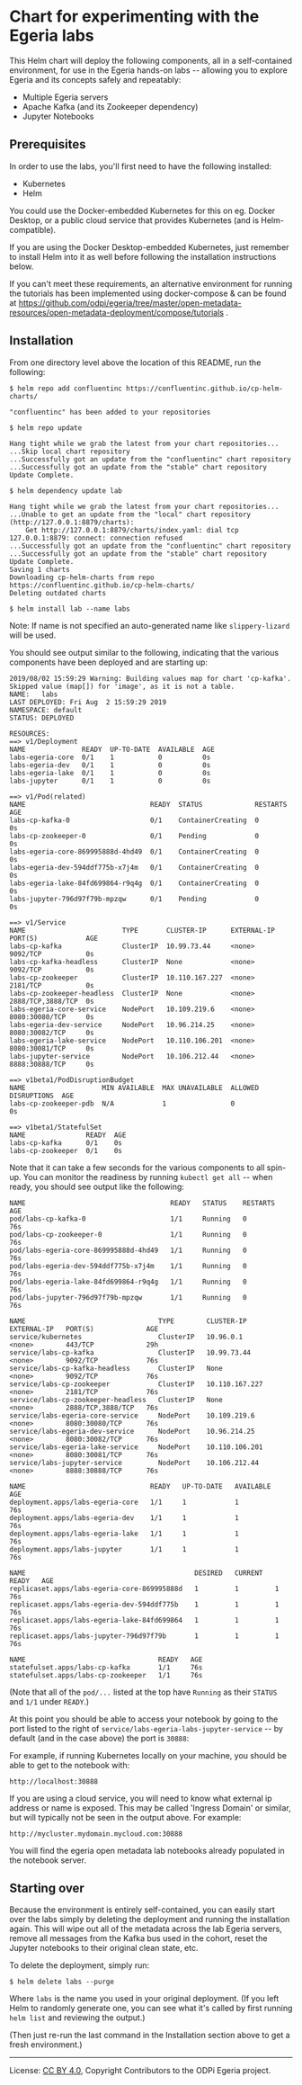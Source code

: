 <!-- SPDX-License-Identifier: CC-BY-4.0 -->
<!-- Copyright Contributors to the ODPi Egeria project. -->

# Chart for experimenting with the Egeria labs

This Helm chart will deploy the following components, all in a self-contained environment,
for use in the Egeria hands-on labs -- allowing you to explore Egeria and its concepts safely
and repeatably:

- Multiple Egeria servers
- Apache Kafka (and its Zookeeper dependency)
- Jupyter Notebooks

## Prerequisites

In order to use the labs, you'll first need to have the following installed:

- Kubernetes
- Helm

You could use the Docker-embedded Kubernetes for this on eg. Docker Desktop,
or a public cloud service that provides Kubernetes (and is Helm-compatible).

If you are using the Docker Desktop-embedded Kubernetes, just remember to install
Helm into it as well before following the installation instructions below.

If you can't meet these requirements, an alternative environment for running the tutorials has been implemented using docker-compose & can be found at https://github.com/odpi/egeria/tree/master/open-metadata-resources/open-metadata-deployment/compose/tutorials .

## Installation

From one directory level above the location of this README, run the following:

```shell script
$ helm repo add confluentinc https://confluentinc.github.io/cp-helm-charts/

"confluentinc" has been added to your repositories

$ helm repo update

Hang tight while we grab the latest from your chart repositories...
...Skip local chart repository
...Successfully got an update from the "confluentinc" chart repository
...Successfully got an update from the "stable" chart repository
Update Complete.

$ helm dependency update lab

Hang tight while we grab the latest from your chart repositories...
...Unable to get an update from the "local" chart repository (http://127.0.0.1:8879/charts):
	Get http://127.0.0.1:8879/charts/index.yaml: dial tcp 127.0.0.1:8879: connect: connection refused
...Successfully got an update from the "confluentinc" chart repository
...Successfully got an update from the "stable" chart repository
Update Complete.
Saving 1 charts
Downloading cp-helm-charts from repo https://confluentinc.github.io/cp-helm-charts/
Deleting outdated charts

$ helm install lab --name labs
```

Note: If name is not specified an auto-generated name like `slippery-lizard` will be used.

You should see output similar to the following, indicating that the various
components have been deployed and are starting up:

```text
2019/08/02 15:59:29 Warning: Building values map for chart 'cp-kafka'. Skipped value (map[]) for 'image', as it is not a table.
NAME:   labs
LAST DEPLOYED: Fri Aug  2 15:59:29 2019
NAMESPACE: default
STATUS: DEPLOYED

RESOURCES:
==> v1/Deployment
NAME              READY  UP-TO-DATE  AVAILABLE  AGE
labs-egeria-core  0/1    1           0          0s
labs-egeria-dev   0/1    1           0          0s
labs-egeria-lake  0/1    1           0          0s
labs-jupyter      0/1    1           0          0s

==> v1/Pod(related)
NAME                               READY  STATUS             RESTARTS  AGE
labs-cp-kafka-0                    0/1    ContainerCreating  0         0s
labs-cp-zookeeper-0                0/1    Pending            0         0s
labs-egeria-core-869995888d-4hd49  0/1    ContainerCreating  0         0s
labs-egeria-dev-594ddf775b-x7j4m   0/1    ContainerCreating  0         0s
labs-egeria-lake-84fd699864-r9q4g  0/1    ContainerCreating  0         0s
labs-jupyter-796d97f79b-mpzqw      0/1    Pending            0         0s

==> v1/Service
NAME                        TYPE       CLUSTER-IP      EXTERNAL-IP  PORT(S)            AGE
labs-cp-kafka               ClusterIP  10.99.73.44     <none>       9092/TCP           0s
labs-cp-kafka-headless      ClusterIP  None            <none>       9092/TCP           0s
labs-cp-zookeeper           ClusterIP  10.110.167.227  <none>       2181/TCP           0s
labs-cp-zookeeper-headless  ClusterIP  None            <none>       2888/TCP,3888/TCP  0s
labs-egeria-core-service    NodePort   10.109.219.6    <none>       8080:30080/TCP     0s
labs-egeria-dev-service     NodePort   10.96.214.25    <none>       8080:30082/TCP     0s
labs-egeria-lake-service    NodePort   10.110.106.201  <none>       8080:30081/TCP     0s
labs-jupyter-service        NodePort   10.106.212.44   <none>       8888:30888/TCP     0s

==> v1beta1/PodDisruptionBudget
NAME                   MIN AVAILABLE  MAX UNAVAILABLE  ALLOWED DISRUPTIONS  AGE
labs-cp-zookeeper-pdb  N/A            1                0                    0s

==> v1beta1/StatefulSet
NAME               READY  AGE
labs-cp-kafka      0/1    0s
labs-cp-zookeeper  0/1    0s
```

Note that it can take a few seconds for the various components to all spin-up. You can monitor
the readiness by running `kubectl get all` -- when ready, you should see output like the following:

```text
NAME                                    READY   STATUS    RESTARTS   AGE
pod/labs-cp-kafka-0                     1/1     Running   0          76s
pod/labs-cp-zookeeper-0                 1/1     Running   0          76s
pod/labs-egeria-core-869995888d-4hd49   1/1     Running   0          76s
pod/labs-egeria-dev-594ddf775b-x7j4m    1/1     Running   0          76s
pod/labs-egeria-lake-84fd699864-r9q4g   1/1     Running   0          76s
pod/labs-jupyter-796d97f79b-mpzqw       1/1     Running   0          76s

NAME                                 TYPE        CLUSTER-IP       EXTERNAL-IP   PORT(S)             AGE
service/kubernetes                   ClusterIP   10.96.0.1        <none>        443/TCP             29h
service/labs-cp-kafka                ClusterIP   10.99.73.44      <none>        9092/TCP            76s
service/labs-cp-kafka-headless       ClusterIP   None             <none>        9092/TCP            76s
service/labs-cp-zookeeper            ClusterIP   10.110.167.227   <none>        2181/TCP            76s
service/labs-cp-zookeeper-headless   ClusterIP   None             <none>        2888/TCP,3888/TCP   76s
service/labs-egeria-core-service     NodePort    10.109.219.6     <none>        8080:30080/TCP      76s
service/labs-egeria-dev-service      NodePort    10.96.214.25     <none>        8080:30082/TCP      76s
service/labs-egeria-lake-service     NodePort    10.110.106.201   <none>        8080:30081/TCP      76s
service/labs-jupyter-service         NodePort    10.106.212.44    <none>        8888:30888/TCP      76s

NAME                               READY   UP-TO-DATE   AVAILABLE   AGE
deployment.apps/labs-egeria-core   1/1     1            1           76s
deployment.apps/labs-egeria-dev    1/1     1            1           76s
deployment.apps/labs-egeria-lake   1/1     1            1           76s
deployment.apps/labs-jupyter       1/1     1            1           76s

NAME                                          DESIRED   CURRENT   READY   AGE
replicaset.apps/labs-egeria-core-869995888d   1         1         1       76s
replicaset.apps/labs-egeria-dev-594ddf775b    1         1         1       76s
replicaset.apps/labs-egeria-lake-84fd699864   1         1         1       76s
replicaset.apps/labs-jupyter-796d97f79b       1         1         1       76s

NAME                                 READY   AGE
statefulset.apps/labs-cp-kafka       1/1     76s
statefulset.apps/labs-cp-zookeeper   1/1     76s
```

(Note that all of the `pod/...` listed at the top have `Running` as their `STATUS` and `1/1` under `READY`.)

At this point you should be able to access your notebook by going to the port listed to the right of
`service/labs-egeria-labs-jupyter-service` -- by default (and in the case above) the port is `30888`:

For example, if running Kubernetes locally on your machine, you should be able to get to the notebook
with:

```text
http://localhost:30888
```
If you are using a cloud service, you will need to know what external ip address or name is exposed. This may be called 'Ingress Domain' or similar, but will typically not be seen in the output above. For example:
```
http://mycluster.mydomain.mycloud.com:30888
```

You will find the egeria open metadata lab notebooks already populated in the notebook server.
## Starting over

Because the environment is entirely self-contained, you can easily start over the labs simply
by deleting the deployment and running the installation again. This will wipe out all of the
metadata across the lab Egeria servers, remove all messages from the Kafka bus used in the cohort,
reset the Jupyter notebooks to their original clean state, etc.

To delete the deployment, simply run:

```shell script
$ helm delete labs --purge
```

Where `labs` is the name you used in your original deployment. (If you left Helm to randomly
generate one, you can see what it's called by first running `helm list` and reviewing the output.)

(Then just re-run the last command in the Installation section above to get a fresh environment.)

----
License: [CC BY 4.0](https://creativecommons.org/licenses/by/4.0/),
Copyright Contributors to the ODPi Egeria project.
